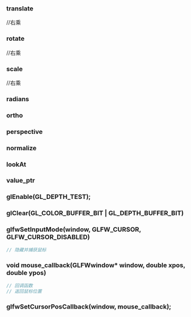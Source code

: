 
### translate
//右乘

### rotate
//右乘

### scale 
//右乘

### radians

### ortho

### perspective

### normalize

### lookAt

### value_ptr

### glEnable(GL_DEPTH_TEST);

### glClear(GL_COLOR_BUFFER_BIT | GL_DEPTH_BUFFER_BIT)


### glfwSetInputMode(window, GLFW_CURSOR, GLFW_CURSOR_DISABLED)

```c
// 隐藏并捕获鼠标
```

### void mouse_callback(GLFWwindow* window, double xpos, double ypos)

```c
// 回调函数
// 返回鼠标位置
```
### glfwSetCursorPosCallback(window, mouse_callback);
